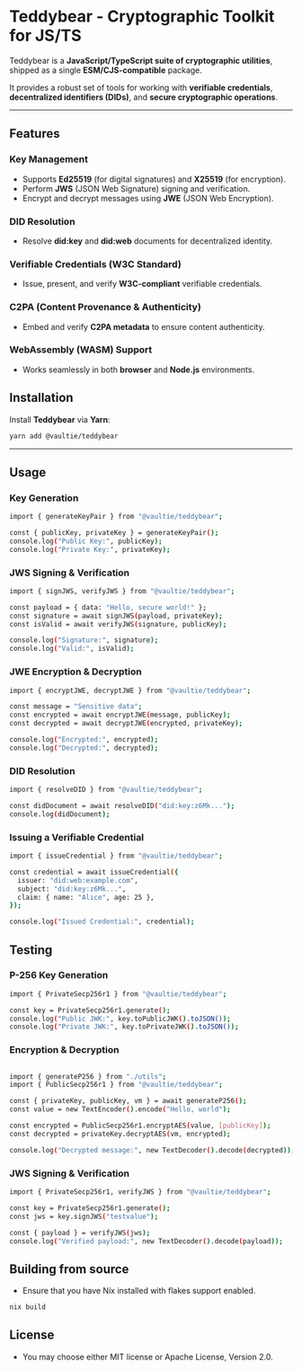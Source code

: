 # Teddybear - Cryptographic Toolkit for JS/TS  

Teddybear is a **JavaScript/TypeScript suite of cryptographic utilities**, shipped as a single **ESM/CJS-compatible** package.  

It provides a robust set of tools for working with **verifiable credentials**, **decentralized identifiers (DIDs)**, and **secure cryptographic operations**.

---

## Features  

### **Key Management**  
- Supports **Ed25519** (for digital signatures) and **X25519** (for encryption).  
- Perform **JWS** (JSON Web Signature) signing and verification.  
- Encrypt and decrypt messages using **JWE** (JSON Web Encryption).  

### **DID Resolution**  
- Resolve **did:key** and **did:web** documents for decentralized identity.  

### **Verifiable Credentials (W3C Standard)**  
- Issue, present, and verify **W3C-compliant** verifiable credentials.  

### **C2PA (Content Provenance & Authenticity)**  
- Embed and verify **C2PA metadata** to ensure content authenticity.  

### **WebAssembly (WASM) Support**  
- Works seamlessly in both **browser** and **Node.js** environments.  



## Installation  

Install **Teddybear** via **Yarn**:  

```sh
yarn add @vaultie/teddybear
```
--- 
## Usage
### Key Generation
``` sh 
import { generateKeyPair } from "@vaultie/teddybear";

const { publicKey, privateKey } = generateKeyPair();
console.log("Public Key:", publicKey);
console.log("Private Key:", privateKey);
``` 
### JWS Signing & Verification
``` sh 
import { signJWS, verifyJWS } from "@vaultie/teddybear";

const payload = { data: "Hello, secure world!" };
const signature = await signJWS(payload, privateKey);
const isValid = await verifyJWS(signature, publicKey);

console.log("Signature:", signature);
console.log("Valid:", isValid);

```
### JWE Encryption & Decryption
``` sh 
import { encryptJWE, decryptJWE } from "@vaultie/teddybear";

const message = "Sensitive data";
const encrypted = await encryptJWE(message, publicKey);
const decrypted = await decryptJWE(encrypted, privateKey);

console.log("Encrypted:", encrypted);
console.log("Decrypted:", decrypted);


```
### DID Resolution
``` sh
import { resolveDID } from "@vaultie/teddybear";

const didDocument = await resolveDID("did:key:z6Mk...");
console.log(didDocument);

```
### Issuing a Verifiable Credential
``` sh 
import { issueCredential } from "@vaultie/teddybear";

const credential = await issueCredential({
  issuer: "did:web:example.com",
  subject: "did:key:z6Mk...",
  claim: { name: "Alice", age: 25 },
});

console.log("Issued Credential:", credential);

```


## Testing 
### P-256 Key Generation
``` sh
import { PrivateSecp256r1 } from "@vaultie/teddybear";

const key = PrivateSecp256r1.generate();
console.log("Public JWK:", key.toPublicJWK().toJSON());
console.log("Private JWK:", key.toPrivateJWK().toJSON());
```
### Encryption & Decryption
``` sh 

import { generateP256 } from "./utils";
import { PublicSecp256r1 } from "@vaultie/teddybear";

const { privateKey, publicKey, vm } = await generateP256();
const value = new TextEncoder().encode("Hello, world");

const encrypted = PublicSecp256r1.encryptAES(value, [publicKey]);
const decrypted = privateKey.decryptAES(vm, encrypted);

console.log("Decrypted message:", new TextDecoder().decode(decrypted));

```
### JWS Signing & Verification

``` sh 
import { PrivateSecp256r1, verifyJWS } from "@vaultie/teddybear";

const key = PrivateSecp256r1.generate();
const jws = key.signJWS("testvalue");

const { payload } = verifyJWS(jws);
console.log("Verified payload:", new TextDecoder().decode(payload));
```

## Building from source 
- Ensure that you have Nix installed with flakes support enabled.
``` sh 
nix build
``` 

## License
- You may choose either MIT license or Apache License, Version 2.0.

